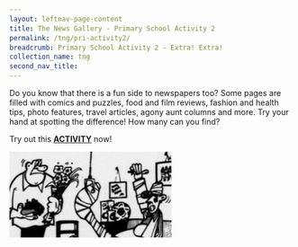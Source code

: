```yaml
---
layout: leftnav-page-content
title: The News Gallery - Primary School Activity 2
permalink: /tng/pri-activity2/
breadcrumb: Primary School Activity 2 - Extra! Extra!
collection_name: tng
second_nav_title: 
---
```


Do you know that there is a fun side to newspapers too? Some pages are filled with comics and puzzles, food and film reviews, fashion and health tips, photo features, travel articles, agony aunt columns and more. Try your hand at spotting the difference! How many can you find? 

Try out this [**ACTIVITY**](https://go.gov.sg/tng-primary-activity2) now!

![](../images/tng-pri-activity2.JPG)